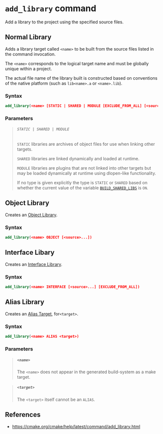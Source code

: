 # `add_library` command

Add a library to the project using the specified source files.

## Normal Library

Adds a library target called `<name>` to be built from the source files listed in the command invocation.

The `<name>` corresponds to the logical target name and must be globally unique within a project.

The actual file name of the library built is constructed based on conventions of the native platform (such as `lib<name>.a` or `<name>.lib`).

### Syntax

```cmake
add_library(<name> [STATIC | SHARED | MODULE [EXCLUDE_FROM_ALL] [<source>...])
```

### Parameters

> ###### `STATIC | SHARED | MODULE`
>
> `STATIC` libraries are archives of object files for use when linking other targets.
>
> `SHARED` libraries are linked dynamically and loaded at runtime.
>
> `MODULE` libraries are plugins that are not linked into other targets but may be loaded dynamically at runtime using dlopen-like functionality.
>
> If no type is given explicitly the type is `STATIC` or `SHARED` based on whether the current value of the variable [`BUILD_SHARED_LIBS`](https://cmake.org/cmake/help/latest/variable/BUILD_SHARED_LIBS.html#variable:BUILD_SHARED_LIBS "BUILD_SHARED_LIBS") is `ON`.

## Object Library

Creates an [Object Library](cmake/build-system/object-libraries).

### Syntax

```cmake
add_library(<name> OBJECT [<source>...])
```

## Interface Libary

Creates an [Interface Library](cmake/build-system/interface-libraries).

### Syntax

```cmake
add_library(<name> INTERFACE [<source>...] [EXCLUDE_FROM_ALL])
```

## Alias Library

Creates an [Alias Target](cmake/build-system/alias-targets), for`<target>`.

### Syntax

```cmake
add_library(<name> ALIAS <target>)
```

### Parameters

> ##### `<name>`
>
> The `<name>` does not appear in the generated build-system as a make target.

> ##### `<target>`
>
> The `<target>` itself cannot be an `ALIAS`.

## References

- https://cmake.org/cmake/help/latest/command/add_library.html